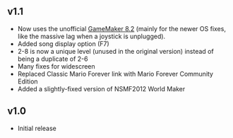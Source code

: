 ## v1.1
- Now uses the unofficial [GameMaker 8.2](https://gm82.cherry-treehouse.com) (mainly for the newer OS fixes, like the massive lag when a joystick is unplugged).
- Added song display option (F7)
- 2-8 is now a unique level (unused in the original version) instead of being a duplicate of 2-6
- Many fixes for widescreen
- Replaced Classic Mario Forever link with Mario Forever Community Edition
- Added a slightly-fixed version of NSMF2012 World Maker

## v1.0
- Initial release
